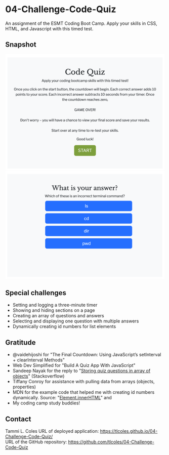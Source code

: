 # 04-Challenge-Code-Quiz
An assignment of the ESMT Coding Boot Camp. Apply your skills in CSS, HTML, and Javascript with this timed test.

## Snapshot
![Quiz start page](./assets/images/220604-04-Challenge-Code-Quiz-start.png)
![Quiz Q&A page](./assets/images/220604-04-Challenge-Code-Quiz-qa.png)

## Special challenges
* Setting and logging a three-minute timer
* Showing and hiding sections on a page
* Creating an array of questions and answers
* Selecting and displaying one question with multiple answers
* Dynamically creating id numbers for list elements
## Gratitude
* @vaidehijoshi for "The Final Countdown: Using JavaScript’s setInterval + clearInterval Methods"
* Web Dev Simplified for "Build A Quiz App With JavaScript"
* Sandeep Nayak for the reply to "[Storing quiz questions in array of objects](https://stackoverflow.com/questions/37252041/storing-quiz-questions-in-array-of-objects)" (Stackoverflow)
* Tiffany Conroy for assistance with pulling data from arrays (objects, properties)
* MDN for the example code that helped me with creating id numbers dynamically. Source: "[Element.innerHTML](https://developer.mozilla.org/en-US/docs/Web/API/Element/innerHTML#appending_html_to_an_element)" and 
* My coding camp study buddies!
## Contact
Tammi L. Coles
URL of deployed application:  https://tlcoles.github.io/04-Challenge-Code-Quiz/  
URL of the GitHub repository: https://github.com/tlcoles/04-Challenge-Code-Quiz  
